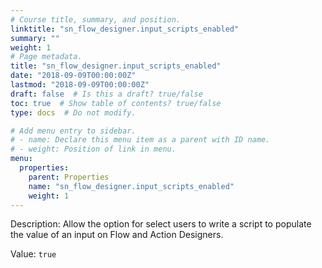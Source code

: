 ```yaml
---
# Course title, summary, and position.
linktitle: "sn_flow_designer.input_scripts_enabled"
summary: ""
weight: 1
# Page metadata.
title: "sn_flow_designer.input_scripts_enabled"
date: "2018-09-09T00:00:00Z"
lastmod: "2018-09-09T00:00:00Z"
draft: false  # Is this a draft? true/false
toc: true  # Show table of contents? true/false
type: docs  # Do not modify.

# Add menu entry to sidebar.
# - name: Declare this menu item as a parent with ID name.
# - weight: Position of link in menu.
menu:
  properties:
    parent: Properties
    name: "sn_flow_designer.input_scripts_enabled"
    weight: 1
---
```


Description: Allow the option for select users to write a script to populate the value of an input on Flow and Action Designers.


Value: `true`